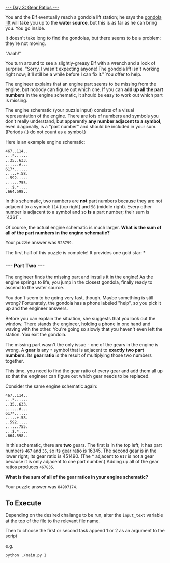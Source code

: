 [--- Day 3: Gear Ratios ---](https://adventofcode.com/2023/day/3)

You and the Elf eventually reach a gondola lift station; he says the [gondola lift](https://en.wikipedia.org/wiki/Gondola_lift) will take you up to the **water source**, but this is as far as he can bring you. You go inside.

It doesn't take long to find the gondolas, but there seems to be a problem: they're not moving.

"Aaah!"

You turn around to see a slightly-greasy Elf with a wrench and a look of surprise. "Sorry, I wasn't expecting anyone! The gondola lift isn't working right now; it'll still be a while before I can fix it." You offer to help.

The engineer explains that an engine part seems to be missing from the engine, but nobody can figure out which one. If you can **add up all the part numbers** in the engine schematic, it should be easy to work out which part is missing.

The engine schematic (your puzzle input) consists of a visual representation of the engine. There are lots of numbers and symbols you don't really understand, but apparently **any number adjacent to a symbol**, even diagonally, is a "part number" and should be included in your sum. (Periods (.) do not count as a symbol.)

Here is an example engine schematic:

    467..114..
    ...*......
    ..35..633.
    ......#...
    617*......
    .....+.58.
    ..592.....
    ......755.
    ...$.*....
    .664.598..

In this schematic, two numbers are **not** part numbers because they are not adjacent to a symbol: `114` (top right) and `58` (middle right). Every other number is adjacent to a symbol and so **is** a part number; their sum is `4361``.

Of course, the actual engine schematic is much larger. **What is the sum of all of the part numbers in the engine schematic?**

Your puzzle answer was `528799`.

The first half of this puzzle is complete! It provides one gold star: *

### --- Part Two ---

The engineer finds the missing part and installs it in the engine! As the engine springs to life, you jump in the closest gondola, finally ready to ascend to the water source.

You don't seem to be going very fast, though. Maybe something is still wrong? Fortunately, the gondola has a phone labeled "help", so you pick it up and the engineer answers.

Before you can explain the situation, she suggests that you look out the window. There stands the engineer, holding a phone in one hand and waving with the other. You're going so slowly that you haven't even left the station. You exit the gondola.

The missing part wasn't the only issue - one of the gears in the engine is wrong. A **gear** is any `*` symbol that is adjacent to **exactly two part numbers**. Its **gear ratio** is the result of multiplying those two numbers together.

This time, you need to find the gear ratio of every gear and add them all up so that the engineer can figure out which gear needs to be replaced.

Consider the same engine schematic again:

    467..114..
    ...*......
    ..35..633.
    ......#...
    617*......
    .....+.58.
    ..592.....
    ......755.
    ...$.*....
    .664.598..

In this schematic, there are **two** gears. The first is in the top left; it has part numbers `467` and `35`, so its gear ratio is 16345. The second gear is in the lower right; its gear ratio is 451490. (The * adjacent to `617` is not a gear because it is only adjacent to one part number.) Adding up all of the gear ratios produces `467835`.

**What is the sum of all of the gear ratios in your engine schematic?**

Your puzzle answer was `84907174`.

## To Execute 

Depending on the desired challange to be run, alter the `input_text` variable at the top of the file to the relevant file name.

Then to choose the first or second task append 1 or 2 as an argument to the script

e.g.

    python ./main.py 1
